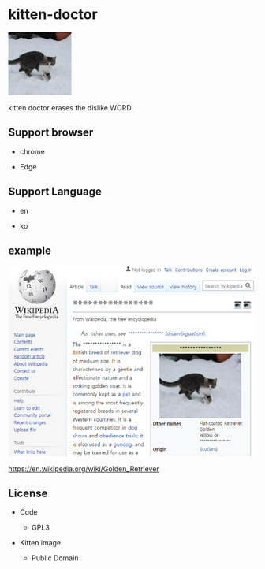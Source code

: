 # kitten-doctor

![](icon/public_domain_kitten_icon.png)

kitten doctor erases the dislike WORD.

## Support browser

* chrome

* Edge

## Support Language

* en

* ko

## example

![](example_1.PNG)

https://en.wikipedia.org/wiki/Golden_Retriever

## License

* Code
  * GPL3 

* Kitten image
  * Public Domain